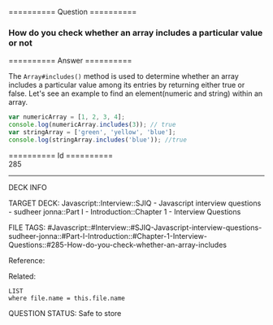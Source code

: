 ========== Question ==========  

### How do you check whether an array includes a particular value or not  

========== Answer ==========  

The `Array#includes()` method is used to determine whether an array includes a
particular value among its entries by returning either true or false. Let's see
an example to find an element(numeric and string) within an array.

```javascript
var numericArray = [1, 2, 3, 4];
console.log(numericArray.includes(3)); // true
var stringArray = ['green', 'yellow', 'blue'];
console.log(stringArray.includes('blue')); //true
```

========== Id ==========  
285

---

DECK INFO

TARGET DECK: Javascript::Interview::SJIQ - Javascript interview questions - sudheer jonna::Part I - Introduction::Chapter 1 - Interview Questions

FILE TAGS: #Javascript::#Interview::#SJIQ-Javascript-interview-questions-sudheer-jonna::#Part-I-Introduction::#Chapter-1-Interview-Questions::#285-How-do-you-check-whether-an-array-includes

Reference:

Related:

```dataview
LIST
where file.name = this.file.name
```

QUESTION STATUS: Safe to store
